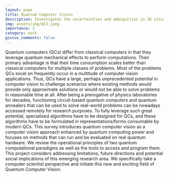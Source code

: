 ```yaml
---
layout: page
title: Quantum Computer Vision
description: Investigates the uncertainties and ambiguities in 3D vision problems such as pose estimation, reconstruction and etc.
img: assets/img/QCV.jpeg
importance: 3
category: work
giscus_comments: false
---
```


Quantum computers (QCs) differ from classical computers in that they leverage quantum mechanical effects to perform computations. Their primary advantage is that their time consumption scales better than classical computers for multiple classes of problems. Most of the problems QCs excel on frequently occur in a multitude of computer vision applications. Thus, QCs have a large, perhaps unprecedented potential in computer vision to challenge scenarios where existing methods would provide only approximate solutions or would not be able to solve problems in reasonable time at all. After being a prerogative of physics laboratories for decades, functioning circuit-based quantum computers and quantum annealers that can be used to solve real-world problems can be nowadays accessed remotely for research purposes. To fully leverage such great potential, specialised algorithms have to be designed for QCs, and these algorithms have to be formulated in representations/forms consumable by modern QCs. This survey introduces quantum computer vision as a computer vision approach enhanced by quantum computing power and focuses on methods that can run and be evaluated on real quantum hardware. We review the operational principles of two quantum computational paradigms as well as the tools to access and program them. This project considers addressing limitations, future directions and potential social implications of this emerging research area. We specifically take a computer scientist perspective and initiate this new and exciting field of Quantum Computer Vision.
